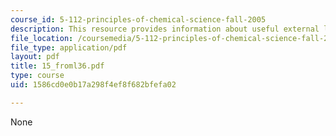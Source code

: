 ```yaml
---
course_id: 5-112-principles-of-chemical-science-fall-2005
description: This resource provides information about useful external links.
file_location: /coursemedia/5-112-principles-of-chemical-science-fall-2005/1586cd0e0b17a298f4ef8f682bfefa02_15_froml36.pdf
file_type: application/pdf
layout: pdf
title: 15_froml36.pdf
type: course
uid: 1586cd0e0b17a298f4ef8f682bfefa02

---
```

None